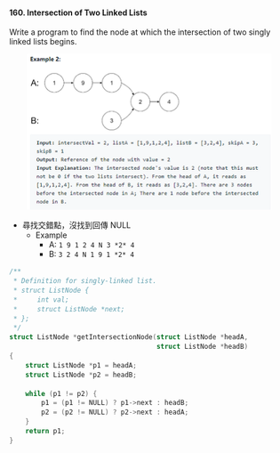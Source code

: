 #### 160. Intersection of Two Linked Lists
Write a program to find the node at which the intersection of two singly linked lists begins.
<p align="center">
    <img src="https://github.com/asli18/leetcode/blob/master/160_example.png?raw=true" alt="160_example" width="440" height="280"/>
</p>

- 尋找交錯點，沒找到回傳 NULL
    - Example
        - A: `1 9 1 2 4 N 3 *2* 4`
        - B: `3 2 4 N 1 9 1 *2* 4`

```c
/**
 * Definition for singly-linked list.
 * struct ListNode {
 *     int val;
 *     struct ListNode *next;
 * };
 */
struct ListNode *getIntersectionNode(struct ListNode *headA,
                                     struct ListNode *headB)
{
    struct ListNode *p1 = headA;
    struct ListNode *p2 = headB;

    while (p1 != p2) {
        p1 = (p1 != NULL) ? p1->next : headB;
        p2 = (p2 != NULL) ? p2->next : headA;
    }
    return p1;
}
```
